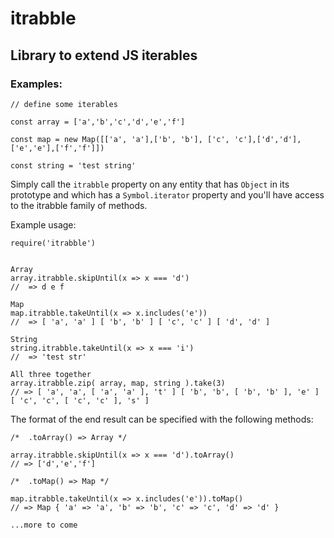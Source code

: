 # itrabble

## Library to extend JS iterables

### Examples:

```
// define some iterables

const array = ['a','b','c','d','e','f']

const map = new Map([['a', 'a'],['b', 'b'], ['c', 'c'],['d','d'],['e','e'],['f','f']])

const string = 'test string'
```

Simply call the `itrabble` property on any entity that has `Object` in its prototype and which has a `Symbol.iterator` property and you'll have access to the itrabble family of methods.

Example usage:
```
require('itrabble')


Array
array.itrabble.skipUntil(x => x === 'd')
//  => d e f

Map
map.itrabble.takeUntil(x => x.includes('e'))
//  => [ 'a', 'a' ] [ 'b', 'b' ] [ 'c', 'c' ] [ 'd', 'd' ]

String
string.itrabble.takeUntil(x => x === 'i')
//  => 'test str'

All three together
array.itrabble.zip( array, map, string ).take(3)
// => [ 'a', 'a', [ 'a', 'a' ], 't' ] [ 'b', 'b', [ 'b', 'b' ], 'e' ] [ 'c', 'c', [ 'c', 'c' ], 's' ]
```

The format of the end result can be specified with the following methods:

```
/*  .toArray() => Array */

array.itrabble.skipUntil(x => x === 'd').toArray()
// => ['d','e','f']

/*  .toMap() => Map */

map.itrabble.takeUntil(x => x.includes('e')).toMap()
// => Map { 'a' => 'a', 'b' => 'b', 'c' => 'c', 'd' => 'd' }

...more to come
```

